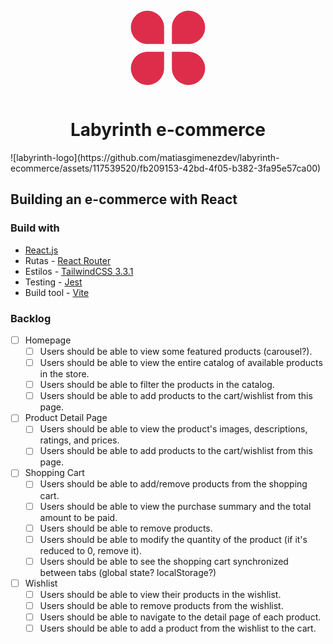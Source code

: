 <p align="center">
  <a href="#">
  <svg width="150" height="150¿0" viewBox="0 0 50 50" fill="none" xmlns="http://www.w3.org/2000/svg">
<g clip-path="url(#clip0_14_34)">
<path d="M14.0625 5.20831C15.2252 5.20831 16.3766 5.43733 17.4508 5.8823C18.5251 6.32726 19.5012 6.97945 20.3233 7.80164C21.1455 8.62382 21.7977 9.5999 22.2427 10.6741C22.6876 11.7484 22.9167 12.8997 22.9167 14.0625V22.9166H14.0625C11.7142 22.9166 9.46214 21.9838 7.80166 20.3233C6.14118 18.6628 5.20833 16.4108 5.20833 14.0625C5.20833 11.7142 6.14118 9.46212 7.80166 7.80164C9.46214 6.14116 11.7142 5.20831 14.0625 5.20831ZM14.0625 27.0833H22.9167V35.9375C22.9167 37.6887 22.3974 39.4005 21.4245 40.8566C20.4516 42.3126 19.0687 43.4475 17.4508 44.1177C15.833 44.7878 14.0527 44.9632 12.3351 44.6215C10.6176 44.2799 9.03993 43.4366 7.80166 42.1983C6.56338 40.96 5.7201 39.3824 5.37846 37.6648C5.03682 35.9473 5.21216 34.167 5.88232 32.5491C6.55247 30.9312 7.68733 29.5484 9.14339 28.5755C10.5994 27.6026 12.3113 27.0833 14.0625 27.0833ZM35.9375 5.20831C38.2858 5.20831 40.5379 6.14116 42.1983 7.80164C43.8588 9.46212 44.7917 11.7142 44.7917 14.0625C44.7917 16.4108 43.8588 18.6628 42.1983 20.3233C40.5379 21.9838 38.2858 22.9166 35.9375 22.9166H27.0833V14.0625C27.0833 11.7142 28.0162 9.46212 29.6767 7.80164C31.3371 6.14116 33.5892 5.20831 35.9375 5.20831ZM27.0833 27.0833H35.9375C37.6887 27.0833 39.4006 27.6026 40.8566 28.5755C42.3127 29.5484 43.4475 30.9312 44.1177 32.5491C44.7878 34.167 44.9632 35.9473 44.6215 37.6648C44.2799 39.3824 43.4366 40.96 42.1983 42.1983C40.9601 43.4366 39.3824 44.2799 37.6649 44.6215C35.9473 44.9632 34.167 44.7878 32.5492 44.1177C30.9313 43.4475 29.5484 42.3126 28.5755 40.8566C27.6026 39.4005 27.0833 37.6887 27.0833 35.9375V27.0833Z" fill="#DD2D4A"/>
</g>
<defs>
<clipPath id="clip0_14_34">
<rect width="50" height="50" fill="white"/>
</clipPath>
</defs>
</svg>
</a>
</p>
<h1 align="center">Labyrinth e-commerce</h1>
![labyrinth-logo](https://github.com/matiasgimenezdev/labyrinth-ecommerce/assets/117539520/fb209153-42bd-4f05-b382-3fa95e57ca00)

## Building an e-commerce with React

### Build with

-   [React.js](https://react.dev/)
-   Rutas - [React Router](https://reactrouter.com/en/main)
-   Estilos - [TailwindCSS 3.3.1](https://tailwindcss.com/docs/installation)
-   Testing - [Jest](https://jestjs.io/)
-   Build tool - [Vite](https://vitejs.dev/)

### Backlog

-   [ ] Homepage
    -   [ ] Users should be able to view some featured products (carousel?).
    -   [ ] Users should be able to view the entire catalog of available products in the store.
    -   [ ] Users should be able to filter the products in the catalog.
    -   [ ] Users should be able to add products to the cart/wishlist from this page.
-   [ ] Product Detail Page
    -   [ ] Users should be able to view the product's images, descriptions, ratings, and prices.
    -   [ ] Users should be able to add products to the cart/wishlist from this page.
-   [ ] Shopping Cart
    -   [ ] Users should be able to add/remove products from the shopping cart.
    -   [ ] Users should be able to view the purchase summary and the total amount to be paid.
    -   [ ] Users should be able to remove products.
    -   [ ] Users should be able to modify the quantity of the product (if it's reduced to 0, remove it).
    -   [ ] Users should be able to see the shopping cart synchronized between tabs (global state? localStorage?)
-   [ ] Wishlist
    -   [ ] Users should be able to view their products in the wishlist.
    -   [ ] Users should be able to remove products from the wishlist.
    -   [ ] Users should be able to navigate to the detail page of each product.
    -   [ ] Users should be able to add a product from the wishlist to the cart.
